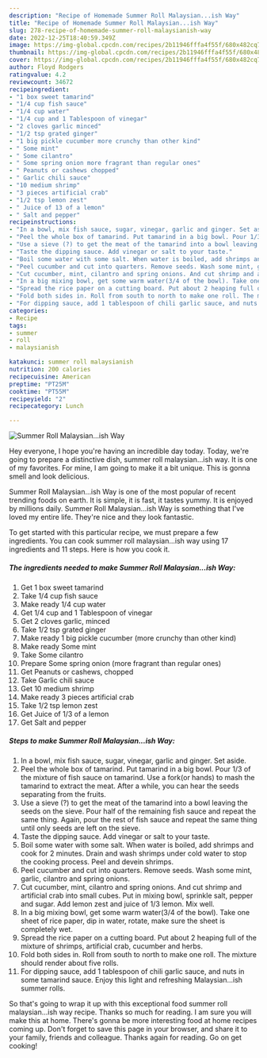 ```yaml
---
description: "Recipe of Homemade Summer Roll Malaysian...ish Way"
title: "Recipe of Homemade Summer Roll Malaysian...ish Way"
slug: 278-recipe-of-homemade-summer-roll-malaysianish-way
date: 2022-12-25T18:40:59.349Z
image: https://img-global.cpcdn.com/recipes/2b11946fffa4f55f/680x482cq70/summer-roll-malaysianish-way-recipe-main-photo.jpg
thumbnail: https://img-global.cpcdn.com/recipes/2b11946fffa4f55f/680x482cq70/summer-roll-malaysianish-way-recipe-main-photo.jpg
cover: https://img-global.cpcdn.com/recipes/2b11946fffa4f55f/680x482cq70/summer-roll-malaysianish-way-recipe-main-photo.jpg
author: Floyd Rodgers
ratingvalue: 4.2
reviewcount: 34672
recipeingredient:
- "1 box sweet tamarind"
- "1/4 cup fish sauce"
- "1/4 cup water"
- "1/4 cup and 1 Tablespoon of vinegar"
- "2 cloves garlic minced"
- "1/2 tsp grated ginger"
- "1 big pickle cucumber more crunchy than other kind"
- " Some mint"
- " Some cilantro"
- " Some spring onion more fragrant than regular ones"
- " Peanuts or cashews chopped"
- " Garlic chili sauce"
- "10 medium shrimp"
- "3 pieces artificial crab"
- "1/2 tsp lemon zest"
- " Juice of 13 of a lemon"
- " Salt and pepper"
recipeinstructions:
- "In a bowl, mix fish sauce, sugar, vinegar, garlic and ginger. Set aside."
- "Peel the whole box of tamarind. Put tamarind in a big bowl. Pour 1/3 of the mixture of fish sauce on tamarind. Use a fork(or hands) to mash the tamarind to extract the meat. After a while, you can hear the seeds separating from the fruits."
- "Use a sieve (?) to get the meat of the tamarind into a bowl leaving the seeds on the sieve. Pour half of the remaining fish sauce and repeat the same thing. Again, pour the rest of fish sauce and repeat the same thing until only seeds are left on the sieve."
- "Taste the dipping sauce. Add vinegar or salt to your taste."
- "Boil some water with some salt. When water is boiled, add shrimps and cook for 2 minutes. Drain and wash shrimps under cold water to stop the cooking process. Peel and devein shrimps."
- "Peel cucumber and cut into quarters. Remove seeds. Wash some mint, garlic, cilantro and spring onions."
- "Cut cucumber, mint, cilantro and spring onions. And cut shrimp and artificial crab into small cubes. Put in mixing bowl, sprinkle salt, pepper and sugar. Add lemon zest and juice of 1/3 lemon. Mix well."
- "In a big mixing bowl, get some warm water(3/4 of the bowl). Take one sheet of rice paper, dip in water, rotate, make sure the sheet is completely wet."
- "Spread the rice paper on a cutting board. Put about 2 heaping full of the mixture of shrimps, artificial crab, cucumber and herbs."
- "Fold both sides in. Roll from south to north to make one roll. The mixture should render about five rolls."
- "For dipping sauce, add 1 tablespoon of chili garlic sauce, and nuts in some tamarind sauce. Enjoy this light and refreshing Malaysian...ish summer rolls."
categories:
- Recipe
tags:
- summer
- roll
- malaysianish

katakunci: summer roll malaysianish 
nutrition: 200 calories
recipecuisine: American
preptime: "PT25M"
cooktime: "PT55M"
recipeyield: "2"
recipecategory: Lunch

---
```



![Summer Roll Malaysian...ish Way](https://img-global.cpcdn.com/recipes/2b11946fffa4f55f/680x482cq70/summer-roll-malaysianish-way-recipe-main-photo.jpg)

Hey everyone, I hope you're having an incredible day today. Today, we're going to prepare a distinctive dish, summer roll malaysian...ish way. It is one of my favorites. For mine, I am going to make it a bit unique. This is gonna smell and look delicious.



Summer Roll Malaysian...ish Way is one of the most popular of recent trending foods on earth. It is simple, it is fast, it tastes yummy. It is enjoyed by millions daily. Summer Roll Malaysian...ish Way is something that I've loved my entire life. They're nice and they look fantastic.


To get started with this particular recipe, we must prepare a few ingredients. You can cook summer roll malaysian...ish way using 17 ingredients and 11 steps. Here is how you cook it.

<!--inarticleads1-->

##### The ingredients needed to make Summer Roll Malaysian...ish Way:

1. Get 1 box sweet tamarind
1. Take 1/4 cup fish sauce
1. Make ready 1/4 cup water
1. Get 1/4 cup and 1 Tablespoon of vinegar
1. Get 2 cloves garlic, minced
1. Take 1/2 tsp grated ginger
1. Make ready 1 big pickle cucumber (more crunchy than other kind)
1. Make ready  Some mint
1. Take  Some cilantro
1. Prepare  Some spring onion (more fragrant than regular ones)
1. Get  Peanuts or cashews, chopped
1. Take  Garlic chili sauce
1. Get 10 medium shrimp
1. Make ready 3 pieces artificial crab
1. Take 1/2 tsp lemon zest
1. Get  Juice of 1/3 of a lemon
1. Get  Salt and pepper




<!--inarticleads2-->

##### Steps to make Summer Roll Malaysian...ish Way:

1. In a bowl, mix fish sauce, sugar, vinegar, garlic and ginger. Set aside.
1. Peel the whole box of tamarind. Put tamarind in a big bowl. Pour 1/3 of the mixture of fish sauce on tamarind. Use a fork(or hands) to mash the tamarind to extract the meat. After a while, you can hear the seeds separating from the fruits.
1. Use a sieve (?) to get the meat of the tamarind into a bowl leaving the seeds on the sieve. Pour half of the remaining fish sauce and repeat the same thing. Again, pour the rest of fish sauce and repeat the same thing until only seeds are left on the sieve.
1. Taste the dipping sauce. Add vinegar or salt to your taste.
1. Boil some water with some salt. When water is boiled, add shrimps and cook for 2 minutes. Drain and wash shrimps under cold water to stop the cooking process. Peel and devein shrimps.
1. Peel cucumber and cut into quarters. Remove seeds. Wash some mint, garlic, cilantro and spring onions.
1. Cut cucumber, mint, cilantro and spring onions. And cut shrimp and artificial crab into small cubes. Put in mixing bowl, sprinkle salt, pepper and sugar. Add lemon zest and juice of 1/3 lemon. Mix well.
1. In a big mixing bowl, get some warm water(3/4 of the bowl). Take one sheet of rice paper, dip in water, rotate, make sure the sheet is completely wet.
1. Spread the rice paper on a cutting board. Put about 2 heaping full of the mixture of shrimps, artificial crab, cucumber and herbs.
1. Fold both sides in. Roll from south to north to make one roll. The mixture should render about five rolls.
1. For dipping sauce, add 1 tablespoon of chili garlic sauce, and nuts in some tamarind sauce. Enjoy this light and refreshing Malaysian...ish summer rolls.




So that's going to wrap it up with this exceptional food summer roll malaysian...ish way recipe. Thanks so much for reading. I am sure you will make this at home. There's gonna be more interesting food at home recipes coming up. Don't forget to save this page in your browser, and share it to your family, friends and colleague. Thanks again for reading. Go on get cooking!
